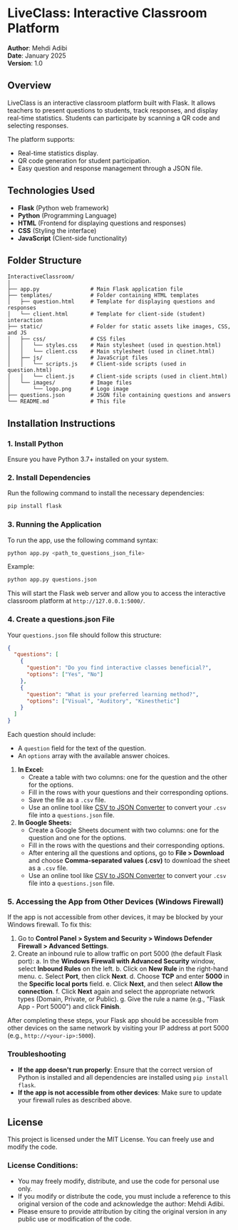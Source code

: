 
# LiveClass: Interactive Classroom Platform

**Author**: Mehdi Adibi  
**Date**: January 2025  
**Version**: 1.0  

## Overview

LiveClass is an interactive classroom platform built with Flask. It allows teachers to present questions to students, track responses, and display real-time statistics. Students can participate by scanning a QR code and selecting responses. 

The platform supports:
- Real-time statistics display.
- QR code generation for student participation.
- Easy question and response management through a JSON file.

## Technologies Used

- **Flask** (Python web framework)
- **Python** (Programming Language)
- **HTML** (Frontend for displaying questions and responses)
- **CSS** (Styling the interface)
- **JavaScript** (Client-side functionality)

## Folder Structure

```plaintext
InteractiveClassroom/
│
├── app.py                # Main Flask application file
├── templates/            # Folder containing HTML templates
│   ├── question.html     # Template for displaying questions and responses
│   └── client.html       # Template for client-side (student) interaction
├── static/               # Folder for static assets like images, CSS, and JS
│   ├── css/              # CSS files
│   │   └── styles.css    # Main stylesheet (used in question.html)
│   │   └── client.css    # Main stylesheet (used in clinet.html)
│   ├── js/               # JavaScript files 
│   │   └── scripts.js    # Client-side scripts (used in question.html)
│   │   └── client.js     # Client-side scripts (used in client.html)
│   └── images/           # Image files
│       └── logo.png      # Logo image
├── questions.json        # JSON file containing questions and answers
└── README.md             # This file
```

## Installation Instructions

### 1. Install Python
Ensure you have Python 3.7+ installed on your system.

### 2. Install Dependencies
Run the following command to install the necessary dependencies:

```bash
pip install flask
```

### 3. Running the Application
To run the app, use the following command syntax:

```bash
python app.py <path_to_questions_json_file>
```

Example:

```bash
python app.py questions.json
```

This will start the Flask web server and allow you to access the interactive classroom platform at `http://127.0.0.1:5000/`.

### 4. Create a questions.json File

Your `questions.json` file should follow this structure:

```json
{
  "questions": [
    {
      "question": "Do you find interactive classes beneficial?",
      "options": ["Yes", "No"]
    },
    {
      "question": "What is your preferred learning method?",
      "options": ["Visual", "Auditory", "Kinesthetic"]
    }
  ]
}
```

Each question should include:
- A `question` field for the text of the question.
- An `options` array with the available answer choices.

1. **In Excel:**
   - Create a table with two columns: one for the question and the other for the options.
   - Fill in the rows with your questions and their corresponding options.
   - Save the file as a `.csv` file.
   - Use an online tool like [CSV to JSON Converter](https://csvjson.com/csv2json) to convert your `.csv` file into a `questions.json` file.
2. **In Google Sheets:**
   - Create a Google Sheets document with two columns: one for the question and one for the options.
   - Fill in the rows with the questions and their corresponding options.
   - After entering all the questions and options, go to **File > Download** and choose **Comma-separated values (.csv)** to download the sheet as a `.csv` file.
   - Use an online tool like [CSV to JSON Converter](https://csvjson.com/csv2json) to convert your `.csv` file into a `questions.json` file.


### 5. Accessing the App from Other Devices (Windows Firewall)

If the app is not accessible from other devices, it may be blocked by your Windows firewall. To fix this:

1. Go to **Control Panel > System and Security > Windows Defender Firewall > Advanced Settings**.
2. Create an inbound rule to allow traffic on port 5000 (the default Flask port):
a. In the **Windows Firewall with Advanced Security** window, select **Inbound Rules** on the left.
b. Click on **New Rule** in the right-hand menu.
c. Select **Port**, then click **Next**.
d. Choose **TCP** and enter **5000** in the **Specific local ports** field.
e. Click **Next**, and then select **Allow the connection**.
f. Click **Next** again and select the appropriate network types (Domain, Private, or Public).
g. Give the rule a name (e.g., "Flask App - Port 5000") and click **Finish**.

After completing these steps, your Flask app should be accessible from other devices on the same network by visiting your IP address at port 5000 (e.g., `http://<your-ip>:5000`).

### Troubleshooting

- **If the app doesn't run properly**: Ensure that the correct version of Python is installed and all dependencies are installed using `pip install flask`.
- **If the app is not accessible from other devices**: Make sure to update your firewall rules as described above.

## License

This project is licensed under the MIT License. You can freely use and modify the code.


### License Conditions:
- You may freely modify, distribute, and use the code for personal use only.
- If you modify or distribute the code, you must include a reference to this original version of the code and acknowledge the author: Mehdi Adibi.
- Please ensure to provide attribution by citing the original version in any public use or modification of the code.

